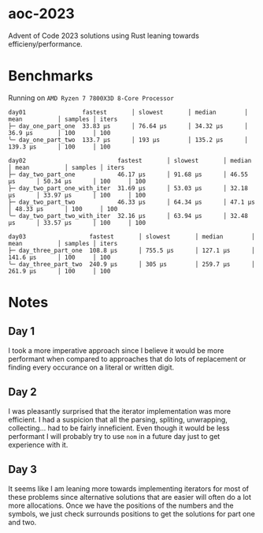 # aoc-2023

Advent of Code 2023 solutions using Rust leaning towards efficieny/performance.

# Benchmarks

Running on `AMD Ryzen 7 7800X3D 8-Core Processor`

```
day01                fastest       │ slowest       │ median        │ mean          │ samples │ iters
├─ day_one_part_one  33.83 µs      │ 76.64 µs      │ 34.32 µs      │ 36.9 µs       │ 100     │ 100
╰─ day_one_part_two  133.7 µs      │ 193 µs        │ 135.2 µs      │ 139.3 µs      │ 100     │ 100

day02                          fastest       │ slowest       │ median        │ mean          │ samples │ iters
├─ day_two_part_one            46.17 µs      │ 91.68 µs      │ 46.55 µs      │ 50.34 µs      │ 100     │ 100
├─ day_two_part_one_with_iter  31.69 µs      │ 53.03 µs      │ 32.18 µs      │ 33.97 µs      │ 100     │ 100
├─ day_two_part_two            46.33 µs      │ 64.34 µs      │ 47.1 µs       │ 48.33 µs      │ 100     │ 100
╰─ day_two_part_two_with_iter  32.16 µs      │ 63.94 µs      │ 32.48 µs      │ 33.57 µs      │ 100     │ 100

day03                  fastest       │ slowest       │ median        │ mean          │ samples │ iters
├─ day_three_part_one  108.8 µs      │ 755.5 µs      │ 127.1 µs      │ 141.6 µs      │ 100     │ 100
╰─ day_three_part_two  240.9 µs      │ 305 µs        │ 259.7 µs      │ 261.9 µs      │ 100     │ 100
```

# Notes

## Day 1

I took a more imperative approach since I believe it would be more performant
when compared to approaches that do lots of replacement or finding every
occurance on a literal or written digit.

## Day 2

I was pleasantly surprised that the iterator implementation was more efficient.
I had a suspicion that all the parsing, spliting, unwrapping, collecting... had
to be fairly inneficient. Even though it would be less performant I will
probably try to use `nom` in a future day just to get experience with it.

## Day 3

It seems like I am leaning more towards implementing iterators for most of these
problems since alternative solutions that are easier will often do a lot more
allocations. Once we have the positions of the numbers and the symbols, we just
check surrounds positions to get the solutions for part one and two.
